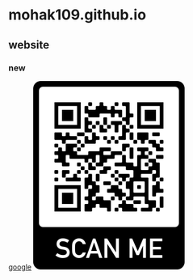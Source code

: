 # mohak109.github.io
## website
### new
[google](https://www.google.com/)
<img src = "MR404_5.0.png">
